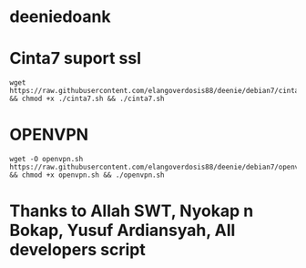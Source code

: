 # deeniedoank

# Cinta7 suport ssl
```
wget https://raw.githubusercontent.com/elangoverdosis88/deenie/debian7/cinta7.sh && chmod +x ./cinta7.sh && ./cinta7.sh
```
# OPENVPN
```
wget -O openvpn.sh https://raw.githubusercontent.com/elangoverdosis88/deenie/debian7/openvpn.sh && chmod +x openvpn.sh && ./openvpn.sh
```
















# Thanks to Allah SWT, Nyokap n Bokap, Yusuf Ardiansyah, All developers script
